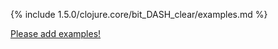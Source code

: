 {% include 1.5.0/clojure.core/bit_DASH_clear/examples.md %}

[Please add examples!](https://github.com/arrdem/grimoire/edit/master/_includes/1.6.0/clojure.core/bit_DASH_clear/examples.md)
